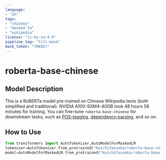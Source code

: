 ```yaml
---
language:
- "zh"
tags:
- "chinese"
- "masked-lm"
- "wikipedia"
license: "cc-by-sa-4.0"
pipeline_tag: "fill-mask"
mask_token: "[MASK]"
---
```


# roberta-base-chinese

## Model Description

This is a RoBERTa model pre-trained on Chinese Wikipedia texts (both simplified and traditional). NVIDIA A100-SXM4-40GB took 48 hours 56 minutes for training. You can fine-tune `roberta-base-chinese` for downstream tasks, such as [POS-tagging](https://huggingface.co/KoichiYasuoka/roberta-base-chinese-upos), [dependency-parsing](https://huggingface.co/KoichiYasuoka/roberta-base-chinese-ud-goeswith), and so on.

## How to Use

```py
from transformers import AutoTokenizer,AutoModelForMaskedLM
tokenizer=AutoTokenizer.from_pretrained("KoichiYasuoka/roberta-base-chinese")
model=AutoModelForMaskedLM.from_pretrained("KoichiYasuoka/roberta-base-chinese")
```

